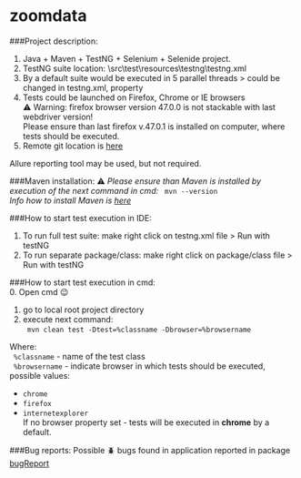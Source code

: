 # zoomdata

###Project description:
1. Java + Maven + TestNG + Selenium + Selenide project.
2. TestNG suite location: \src\test\resources\testng\testng.xml
3. By a default suite would be executed in 5 parallel threads > could be changed in testng.xml, property <thread-count>
4. Tests could be launched on Firefox, Chrome or IE browsers  
 :warning: Warning: firefox browser version 47.0.0 is not stackable with last webdriver version!  
 Please ensure than last firefox v.47.0.1 is installed on computer, where tests should be executed.  
5. Remote git location is [here](https://github.com/Vitalik549/zoomdata/)


Allure reporting tool may be used, but not required.


###Maven installation:
 :warning: *Please ensure than Maven is installed by execution of the next command in cmd:* ```  mvn --version  ```  
*Info how to install Maven is [here](https://github.com/Vitalik549/zoomdata/)*


###How to start test execution in IDE:  
1. To run full test suite: make right click on testng.xml file > Run with testNG  
2. To run separate package/class: make right click on package/class file > Run with testNG


###How to start test execution in cmd:  
0. Open cmd :wink:  
1. go to local root project directory  
2. execute next command:  
```  mvn clean test -Dtest=%classname -Dbrowser=%browsername  ``` 

Where:   
``` %classname```  - name of the test class   
``` %browsername```  - indicate browser in which tests should be executed, possible values: 
- ```chrome```  
- ```firefox```  
- ```internetexplorer```  
If no browser property set - tests will be executed in **chrome** by a default.  


###Bug reports:
Possible :beetle: bugs found in application reported in package  [bugReport](https://github.com/Vitalik549/zoomdata/tree/master/bugReport)
